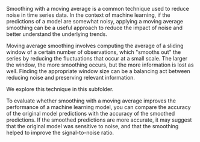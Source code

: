 Smoothing with a moving average is a common technique used to reduce noise in time series data. In the context of machine learning, if the predictions of a model are somewhat noisy, applying a moving average smoothing can be a useful approach to reduce the impact of noise and better understand the underlying trends.

Moving average smoothing involves computing the average of a sliding window of a certain number of observations, which "smooths out" the series by reducing the fluctuations that occur at a small scale. The larger the window, the more smoothing occurs, but the more information is lost as well. Finding the appropriate window size can be a balancing act between reducing noise and preserving relevant information.

We explore this technique in this subfolder. 

To evaluate whether smoothing with a moving average improves the performance of a machine learning model, you can compare the accuracy of the original model predictions with the accuracy of the smoothed predictions. If the smoothed predictions are more accurate, it may suggest that the original model was sensitive to noise, and that the smoothing helped to improve the signal-to-noise ratio.